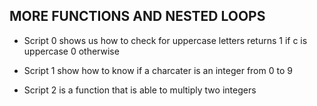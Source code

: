 ## MORE FUNCTIONS AND NESTED LOOPS

* Script 0 shows us how to check for uppercase letters returns 1 if c is uppercase 0 otherwise

* Script 1 show how to know if a charcater is an integer from 0 to 9

* Script 2 is a function that is able to multiply two integers 
